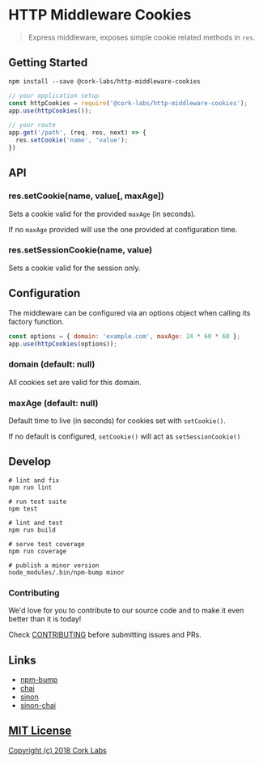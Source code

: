 # HTTP Middleware Cookies

> Express middleware, exposes simple cookie related methods in `res`.


## Getting Started

```shell
npm install --save @cork-labs/http-middleware-cookies
```

```javascript
// your application setup
const httpCookies = require('@cork-labs/http-middleware-cookies');
app.use(httpCookies());

// your route
app.get('/path', (req, res, next) => {
  res.setCookie('name', 'value');
})
```


## API

### res.setCookie(name, value[, maxAge])

Sets a cookie valid for the provided `maxAge` (in seconds).

If no `maxAge` provided will use the one provided at configuration time.

### res.setSessionCookie(name, value)

Sets a cookie valid for the session only.


## Configuration

The middleware can be configured via an options object when calling its factory function.

```javascript
const options = { domain: 'example.com', maxAge: 24 * 60 * 60 };
app.use(httpCookies(options));
```

### domain (default: null)

All cookies set are valid for this domain.

### maxAge (default: null)

Default time to live (in seconds) for cookies set with `setCookie()`.

If no default is configured, `setCookie()` will act as `setSessionCookie()`


## Develop

```shell
# lint and fix
npm run lint

# run test suite
npm test

# lint and test
npm run build

# serve test coverage
npm run coverage

# publish a minor version
node_modules/.bin/npm-bump minor
```


### Contributing

We'd love for you to contribute to our source code and to make it even better than it is today!

Check [CONTRIBUTING](https://github.com/cork-labs/contributing/blob/master/CONTRIBUTING.md) before submitting issues and PRs.


## Links

- [npm-bump](https://www.npmjs.com/package/npm-bump)
- [chai](http://chaijs.com/api/)
- [sinon](http://sinonjs.org/)
- [sinon-chai](https://github.com/domenic/sinon-chai)


## [MIT License](LICENSE)

[Copyright (c) 2018 Cork Labs](http://cork-labs.mit-license.org/2018)
